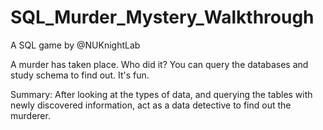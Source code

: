 # SQL_Murder_Mystery_Walkthrough
A SQL game by @NUKnightLab

A murder has taken place. Who did it? You can query the databases and study schema to find out. It's fun.


Summary: After looking at the types of data, and querying the tables with newly discovered information, act as a data detective to find out the murderer.
